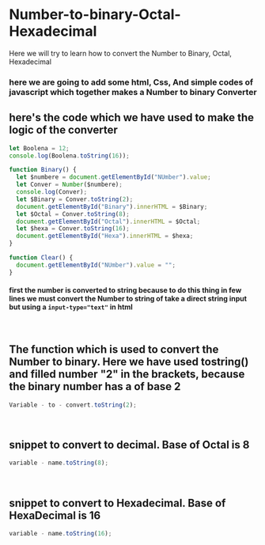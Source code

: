 # Number-to-binary-Octal-Hexadecimal

Here we will try to learn how to convert the Number to Binary, Octal, Hexadecimal

### here we are going to add some html, Css, And simple codes of javascript which together makes a Number to binary Converter

## here's the code which we have used to make the logic of the converter

```javascript
let Boolena = 12;
console.log(Boolena.toString(16));

function Binary() {
  let $numbere = document.getElementById("NUmber").value;
  let Conver = Number($numbere);
  console.log(Conver);
  let $Binary = Conver.toString(2);
  document.getElementById("Binary").innerHTML = $Binary;
  let $Octal = Conver.toString(8);
  document.getElementById("Octal").innerHTML = $Octal;
  let $hexa = Conver.toString(16);
  document.getElementById("Hexa").innerHTML = $hexa;
}

function Clear() {
  document.getElementById("NUmber").value = "";
}
```

#### first the number is converted to string because to do this thing in few lines we must convert the Number to string of take a direct string input but using a <code>input-type="text"</code> in html

<br>

## The function which is used to convert the Number to binary. Here we have used tostring() and filled number "2" in the brackets, because the binary number has a of base 2

```javascript
Variable - to - convert.toString(2);
```

<br>

## snippet to convert to decimal. Base of Octal is 8

```javascript
variable - name.toString(8);
```

<br>

## snippet to convert to Hexadecimal. Base of HexaDecimal is 16

```javascript
variable - name.toString(16);
```
